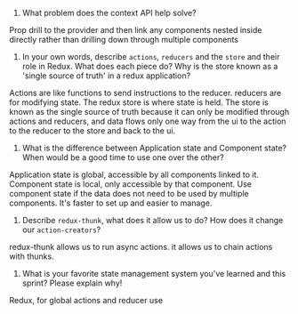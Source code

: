 1. What problem does the context API help solve?

Prop drill to the provider and then link any components nested inside directly rather than drilling down through multiple components

1. In your own words, describe `actions`, `reducers` and the `store` and their role in Redux. What does each piece do? Why is the store known as a 'single source of truth' in a redux application?

Actions are like functions to send instructions to the reducer. reducers are for modifying state. The redux store is where state is held. The store is known as the single source of truth because it can only be modified through actions and reducers, and data flows only one way from the ui to the action to the reducer to the store and back to the ui.

1. What is the difference between Application state and Component state? When would be a good time to use one over the other?

Application state is global, accessible by all components linked to it. Component state is local, only accessible by that component.
Use component state if the data does not need to be used by multiple components. It's faster to set up and easier to manage.

1. Describe `redux-thunk`, what does it allow us to do? How does it change our `action-creators`?

redux-thunk allows us to run async actions. it allows us to chain actions with thunks.


1. What is your favorite state management system you've learned and this sprint? Please explain why!

Redux, for global actions and reducer use
